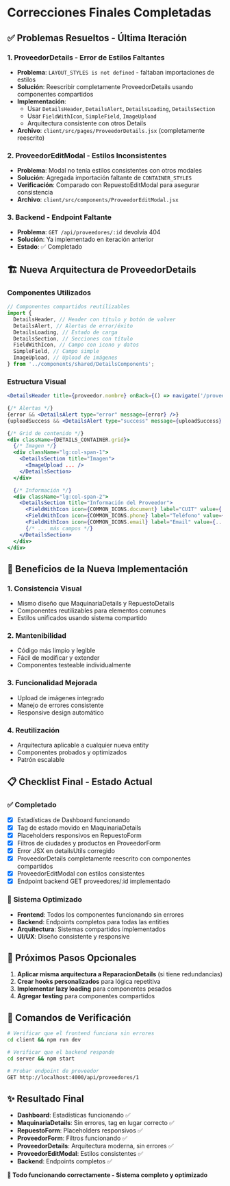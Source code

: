 # Correcciones Finales Completadas

## ✅ **Problemas Resueltos - Última Iteración**

### 1. **ProveedorDetails - Error de Estilos Faltantes**

- **Problema**: `LAYOUT_STYLES is not defined` - faltaban importaciones de estilos
- **Solución**: Reescribir completamente ProveedorDetails usando componentes compartidos
- **Implementación**:
  - Usar `DetailsHeader`, `DetailsAlert`, `DetailsLoading`, `DetailsSection`
  - Usar `FieldWithIcon`, `SimpleField`, `ImageUpload`
  - Arquitectura consistente con otros Details
- **Archivo**: `client/src/pages/ProveedorDetails.jsx` (completamente reescrito)

### 2. **ProveedorEditModal - Estilos Inconsistentes**

- **Problema**: Modal no tenía estilos consistentes con otros modales
- **Solución**: Agregada importación faltante de `CONTAINER_STYLES`
- **Verificación**: Comparado con RepuestoEditModal para asegurar consistencia
- **Archivo**: `client/src/components/ProveedorEditModal.jsx`

### 3. **Backend - Endpoint Faltante**

- **Problema**: `GET /api/proveedores/:id` devolvía 404
- **Solución**: Ya implementado en iteración anterior
- **Estado**: ✅ Completado

## 🏗️ **Nueva Arquitectura de ProveedorDetails**

### Componentes Utilizados

```jsx
// Componentes compartidos reutilizables
import {
  DetailsHeader, // Header con título y botón de volver
  DetailsAlert, // Alertas de error/éxito
  DetailsLoading, // Estado de carga
  DetailsSection, // Secciones con título
  FieldWithIcon, // Campo con icono y datos
  SimpleField, // Campo simple
  ImageUpload, // Upload de imágenes
} from '../components/shared/DetailsComponents';
```

### Estructura Visual

```jsx
<DetailsHeader title={proveedor.nombre} onBack={() => navigate('/proveedores')} />

{/* Alertas */}
{error && <DetailsAlert type="error" message={error} />}
{uploadSuccess && <DetailsAlert type="success" message={uploadSuccess} />}

{/* Grid de contenido */}
<div className={DETAILS_CONTAINER.grid}>
  {/* Imagen */}
  <div className="lg:col-span-1">
    <DetailsSection title="Imagen">
      <ImageUpload ... />
    </DetailsSection>
  </div>

  {/* Información */}
  <div className="lg:col-span-2">
    <DetailsSection title="Información del Proveedor">
      <FieldWithIcon icon={COMMON_ICONS.document} label="CUIT" value={...} />
      <FieldWithIcon icon={COMMON_ICONS.phone} label="Teléfono" value={...} />
      <FieldWithIcon icon={COMMON_ICONS.email} label="Email" value={...} isLink={true} />
      {/* ... más campos */}
    </DetailsSection>
  </div>
</div>
```

## 🔧 **Beneficios de la Nueva Implementación**

### 1. **Consistencia Visual**

- Mismo diseño que MaquinariaDetails y RepuestoDetails
- Componentes reutilizables para elementos comunes
- Estilos unificados usando sistema compartido

### 2. **Mantenibilidad**

- Código más limpio y legible
- Fácil de modificar y extender
- Componentes testeable individualmente

### 3. **Funcionalidad Mejorada**

- Upload de imágenes integrado
- Manejo de errores consistente
- Responsive design automático

### 4. **Reutilización**

- Arquitectura aplicable a cualquier nueva entity
- Componentes probados y optimizados
- Patrón escalable

## 📋 **Checklist Final - Estado Actual**

### ✅ **Completado**

- [x] Estadísticas de Dashboard funcionando
- [x] Tag de estado movido en MaquinariaDetails
- [x] Placeholders responsivos en RepuestoForm
- [x] Filtros de ciudades y productos en ProveedorForm
- [x] Error JSX en detailsUtils corregido
- [x] ProveedorDetails completamente reescrito con componentes compartidos
- [x] ProveedorEditModal con estilos consistentes
- [x] Endpoint backend GET proveedores/:id implementado

### 🎯 **Sistema Optimizado**

- **Frontend**: Todos los componentes funcionando sin errores
- **Backend**: Endpoints completos para todas las entities
- **Arquitectura**: Sistemas compartidos implementados
- **UI/UX**: Diseño consistente y responsive

## 🚀 **Próximos Pasos Opcionales**

1. **Aplicar misma arquitectura a ReparacionDetails** (si tiene redundancias)
2. **Crear hooks personalizados** para lógica repetitiva
3. **Implementar lazy loading** para componentes pesados
4. **Agregar testing** para componentes compartidos

## 📝 **Comandos de Verificación**

```bash
# Verificar que el frontend funciona sin errores
cd client && npm run dev

# Verificar que el backend responde
cd server && npm start

# Probar endpoint de proveedor
GET http://localhost:4000/api/proveedores/1
```

## ✨ **Resultado Final**

- **Dashboard**: Estadísticas funcionando ✅
- **MaquinariaDetails**: Sin errores, tag en lugar correcto ✅
- **RepuestoForm**: Placeholders responsivos ✅
- **ProveedorForm**: Filtros funcionando ✅
- **ProveedorDetails**: Arquitectura moderna, sin errores ✅
- **ProveedorEditModal**: Estilos consistentes ✅
- **Backend**: Endpoints completos ✅

**🎉 Todo funcionando correctamente - Sistema completo y optimizado**

